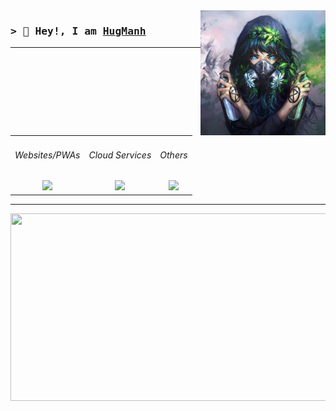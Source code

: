 <a href="#">
  <img align="right" src="./developer-HugManh.jpg" alt="HugManh" width="200" />
</a>

<h3>
  <samp>
    > 👋 Hey!, I am
    <b><a target="_blank" href="#">HugManh</a></b>
  </samp>
</h3>

---

<div align="middle">
  <table border-width="0">
    <tbody>
      <tr>
        <td align="center"> 
          <h6>Websites/PWAs</h6>
          <a href="#"><img src="https://skillicons.dev/icons?i=vercel,nodejs,ts,js,golang"/></a>
        </td>
        <td align="center">   
          <h6>Cloud Services</h6>
          <a href="#"><img src="https://skillicons.dev/icons?i=postgres,mongodb"/></a>
        </td>
        <td align="center">
          <h6>Others</h6>
          <a href="#"><img src="https://skillicons.dev/icons?i=py,cpp,java,lua,bash"/></a>
        </td>
      </tr>
    </tbody>
  </table>
</div>

---

<a href="https://github.com/devxb/gitanimals">
<img
  src="https://render.gitanimals.org/farms/HugManh"
  width="600"
  height="300"
/>
</a>
